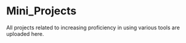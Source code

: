 # Mini_Projects
All projects related to increasing proficiency in using various tools are uploaded here.
